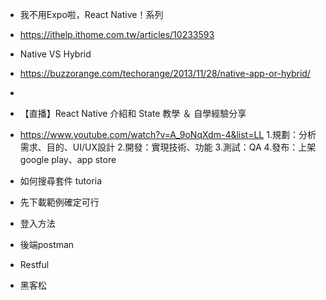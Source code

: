 * 我不用Expo啦，React Native！系列
* https://ithelp.ithome.com.tw/articles/10233593

* Native VS Hybrid
* https://buzzorange.com/techorange/2013/11/28/native-app-or-hybrid/
* 
* 【直播】React Native 介紹和 State 教學 ＆ 自學經驗分享
* https://www.youtube.com/watch?v=A_9oNqXdm-4&list=LL
1.規劃：分析需求、目的、UI/UX設計
2.開發：實現技術、功能
3.測試：QA
4.發布：上架google play、app store
* 如何搜尋套件 tutoria
* 先下載範例確定可行

* 登入方法
* 後端postman
* Restful

* 黑客松
